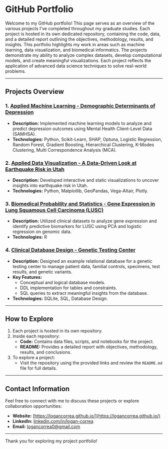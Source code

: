 # GitHub Portfolio

Welcome to my GitHub portfolio! This page serves as an overview of the various projects I've completed throughout my graduate studies. Each project is hosted in its own dedicated repository, containing the code, data, and a detailed report outlining the objectives, methodology, results, and insights. This portfolio highlights my work in areas such as machine learning, data visualization, and biomedical informatics. The projects demonstrate my ability to analyze complex datasets, develop computational models, and create meaningful visualizations. Each project reflects the application of advanced data science techniques to solve real-world problems.

---

## Projects Overview

### 1. [Applied Machine Learning - Demographic Determinants of Depression](https://github.com/logancorrea/Demographic-Determinants-of-Depression)
   - **Description:** Implemented machine learning models to analyze and predict depression outcomes using Mental Health Client-Level Data (SAMHSA).
   - **Technologies:** Python, Scikit-Learn, SHAP, Optuna, Logistic Regression, Random Forest, Gradient Boosting, Hierarchical Clustering, K-Modes Clustering, Multi Correspondence Analysis (MCA).

### 2. [Applied Data Visualization - A Data-Driven Look at Earthquake Risk in Utah](https://github.com/logancorrea/Earthquake-Risk-in-Utah)
   - **Description:** Developed interactive and static visualizations to uncover insights into earthquake risk in Utah.
   - **Technologies:** Python, Matplotlib, GeoPandas, Vega-Altair, Plotly.

### 3. [Biomedical Probability and Statistics - Gene Expression in Lung Squamous Cell Carcinoma (LUSC)](https://github.com/logancorrea/LUSC-Gene-Expression)
   - **Description:** Utilized clinical datasets to analyze gene expression and identify predictive biomarkers for LUSC using PCA and logistic regression on genomic data.
   - **Technologies:** R

### 4. [Clinical Database Design - Genetic Testing Center](https://github.com/logancorrea/Clinical-Database-Design)
   - **Description:** Designed an example relational database for a genetic testing center to manage patient data, familial controls, specimens, test results, and genetic variants.
   - **Key Features:**
     - Conceptual and logical database models.
     - DDL implementation for tables and constraints.
     - SQL queries to extract meaningful insights from the database.
   - **Technologies:** SQLite, SQL, Database Design.

---

## How to Explore

1. Each project is hosted in its own repository.
2. Inside each repository:
   - **Code:** Contains data files, scripts, and notebooks for the project.
   - **README:** Provides a detailed report with objectives, methodology, results, and conclusions.
3. To explore a project:
   - Visit the repository using the provided links and review the `README.md` file for full details.

---

## Contact Information

Feel free to connect with me to discuss these projects or explore collaboration opportunities:

- **Website:** [https://logancorrea.github.io/](https://logancorrea.github.io/)
- **LinkedIn:** [linkedin.com/in/logan-correa](https://www.linkedin.com/in/logan-correa/)
- **Email:** [logancorrea0@gmail.com](mailto:logancorrea0@gmail.com)

---

Thank you for exploring my project portfolio!
